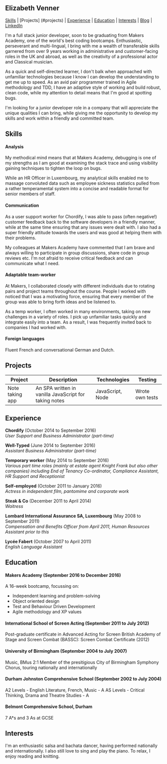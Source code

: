 ## Elizabeth Venner

[Skills](#skills) | [Projects] (#projects) | [Experience](#experience) | [Education](#education) | [Interests](#interests) | [Blog](https://medium.com/@elizabethvenner) | [LinkedIn](https://www.linkedin.com/in/elizabeth-venner-821a9896)

I'm a full stack junior developer, soon to be graduating from Makers Academy, one of the world's best coding bootcamps. Enthusiastic, perseverant and multi-lingual, I bring with me a wealth of transferable skills garnered from over 9 years working in administrative and customer-facing roles in the UK and abroad, as well as the creativity of a professional actor and Classical musician.

As a quick and self-directed learner, I don't balk when approached with unfamiliar technologies because I know I can develop the understanding to get me up to speed. As an avid pair programmer trained in Agile methodology and TDD, I have an adaptive style of working and build robust, clean code, while my attention to detail means that I'm good at spotting bugs.

I'm looking for a junior developer role in a company that will appreciate the unique qualities I can bring, while giving me the opportunity to develop my skills and work within a friendly and committed team.

## Skills

#### Analysis

My methodical mind means that at Makers Academy, debugging is one of my strengths as I am good at examining the stack trace and using visibility gaining techniques to tighten the loop on bugs.

While an HR Officer in Luxembourg, my analytical skills enabled me to massage convoluted data such as employee sickness statistics pulled from a rather temperamental system into a concise and readable format for senior members of staff. 

#### Communication

As a user support worker for Chordify, I was able to pass (often negative!) customer feedback back to the software developers in a friendly manner, while at the same time ensuring that any issues were dealt with. I also had a super friendly attitude towards the users and was good at helping them with their problems. 

My colleagues at Makers Academy have commented that I am brave and always willing to participate in group discussions, share code in group reviews etc. I'm not afraid to receive critical feedback and can communicate what I need.

#### Adaptable team-worker

At Makers, I collaborated closely with different individuals due to rotating pairs and project teams throughout the course. People I worked with noticed that I was a motivating force, ensuring that every member of the group was able to bring forth ideas and be listened to.

As a temp worker, I often worked in many environments, taking on new challenges in a variety of roles. I pick up unfamiliar tasks quickly and integrate easily into a team. As a result, I was frequently invited back to companies I had worked with.

#### Foreign languages

Fluent French and conversational German and Dutch.

## Projects

Project         | Description                                          | Technologies      | Testing
----------------|------------------------------------------------------|-------------------|----------------
Note taking app | An SPA written in vanilla JavaScript for taking notes| JavaScript, Node  | Wrote own tests
## Experience

**Chordify** (October 2014 to September 2016)    
*User Support and Business Administrator (part-time)*  

**Well-Typed** (June 2014 to September 2016)   
*Assistant Business Administrator (part-time)* 

**Temporary worker** (May 2014 to September 2016)   
*Various part time roles (mainly at estate agent Knight Frank but also other companies) including End of Tenancy Co-ordinator, Compliance Assistant, HR Support and Receptionist*

**Self-employed** (October 2011 to January 2016)   
*Actress in independent film, pantomime and corporate work*

**Steak & Co** (December 2011 to April 2014)   
*Waitress*

**Lombard International Assurance SA, Luxembourg** (May 2008 to September 2011)   
*Compensation and Benefits Officer from April 2011, Human Resources Assistant prior to this*

**Lycée Fabert** (October 2007 to April 2011)   
*English Language Assistant*

## Education

#### Makers Academy (September 2016 to December 2016)
A 16-week bootcamp, focussing on:

- Independent learning and problem-solving
- Object oriented design
- Test and Behaviour Driven Development
- Agile methodology and XP values

#### International School of Screen Acting (September 2011 to July 2012)
Post-graduate certificate in Advanced Acting for Screen
British Academy of Stage and Screen Combat (BASSC): Screen Combat Certificate (2012)

#### University of Birmingham (September 2004 to July 2007)
Music, BMus 2:1
Member of the presitigious City of Birmingham Symphony Chorus, touring nationally and internationally

#### Durham Johnston Comprehensive School (September 2002 to July 2004)
A2 Levels - English Literature, French, Music - A
AS Levels - Critical Thinking, Drama and Theatre Studies - A

#### Belmont Comprehensive School, Durham
7 A\*s and 3 As at GCSE

## Interests
I'm an enthusiastic salsa and bachata dancer, having performed nationally and internationally. I also still love to sing and play the piano. To relax, I enjoy reading and knitting.

